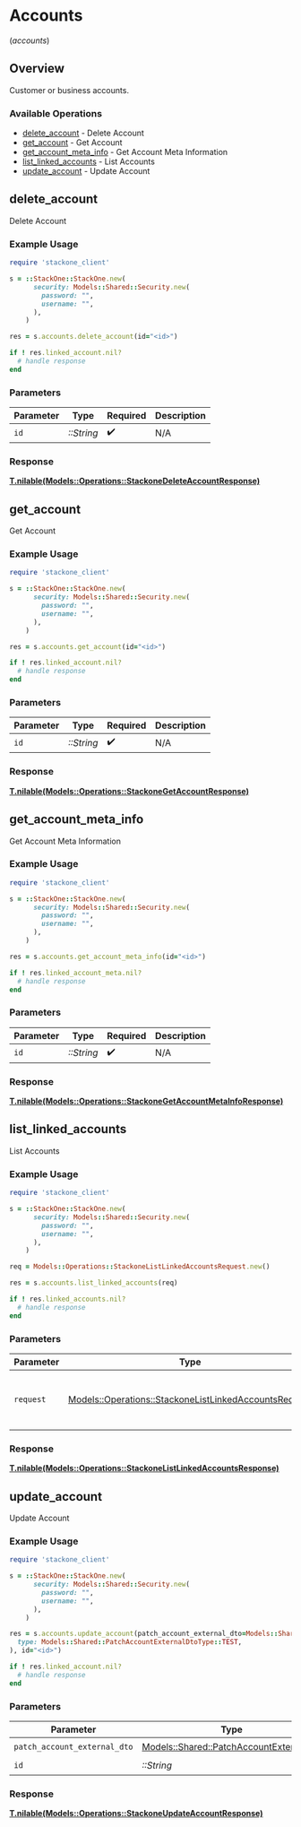 # Accounts
(*accounts*)

## Overview

Customer or business accounts.

### Available Operations

* [delete_account](#delete_account) - Delete Account
* [get_account](#get_account) - Get Account
* [get_account_meta_info](#get_account_meta_info) - Get Account Meta Information
* [list_linked_accounts](#list_linked_accounts) - List Accounts
* [update_account](#update_account) - Update Account

## delete_account

Delete Account

### Example Usage

```ruby
require 'stackone_client'

s = ::StackOne::StackOne.new(
      security: Models::Shared::Security.new(
        password: "",
        username: "",
      ),
    )

res = s.accounts.delete_account(id="<id>")

if ! res.linked_account.nil?
  # handle response
end

```

### Parameters

| Parameter          | Type               | Required           | Description        |
| ------------------ | ------------------ | ------------------ | ------------------ |
| `id`               | *::String*         | :heavy_check_mark: | N/A                |

### Response

**[T.nilable(Models::Operations::StackoneDeleteAccountResponse)](../../models/operations/stackonedeleteaccountresponse.md)**



## get_account

Get Account

### Example Usage

```ruby
require 'stackone_client'

s = ::StackOne::StackOne.new(
      security: Models::Shared::Security.new(
        password: "",
        username: "",
      ),
    )

res = s.accounts.get_account(id="<id>")

if ! res.linked_account.nil?
  # handle response
end

```

### Parameters

| Parameter          | Type               | Required           | Description        |
| ------------------ | ------------------ | ------------------ | ------------------ |
| `id`               | *::String*         | :heavy_check_mark: | N/A                |

### Response

**[T.nilable(Models::Operations::StackoneGetAccountResponse)](../../models/operations/stackonegetaccountresponse.md)**



## get_account_meta_info

Get Account Meta Information

### Example Usage

```ruby
require 'stackone_client'

s = ::StackOne::StackOne.new(
      security: Models::Shared::Security.new(
        password: "",
        username: "",
      ),
    )

res = s.accounts.get_account_meta_info(id="<id>")

if ! res.linked_account_meta.nil?
  # handle response
end

```

### Parameters

| Parameter          | Type               | Required           | Description        |
| ------------------ | ------------------ | ------------------ | ------------------ |
| `id`               | *::String*         | :heavy_check_mark: | N/A                |

### Response

**[T.nilable(Models::Operations::StackoneGetAccountMetaInfoResponse)](../../models/operations/stackonegetaccountmetainforesponse.md)**



## list_linked_accounts

List Accounts

### Example Usage

```ruby
require 'stackone_client'

s = ::StackOne::StackOne.new(
      security: Models::Shared::Security.new(
        password: "",
        username: "",
      ),
    )

req = Models::Operations::StackoneListLinkedAccountsRequest.new()

res = s.accounts.list_linked_accounts(req)

if ! res.linked_accounts.nil?
  # handle response
end

```

### Parameters

| Parameter                                                                                                             | Type                                                                                                                  | Required                                                                                                              | Description                                                                                                           |
| --------------------------------------------------------------------------------------------------------------------- | --------------------------------------------------------------------------------------------------------------------- | --------------------------------------------------------------------------------------------------------------------- | --------------------------------------------------------------------------------------------------------------------- |
| `request`                                                                                                             | [Models::Operations::StackoneListLinkedAccountsRequest](../../models/operations/stackonelistlinkedaccountsrequest.md) | :heavy_check_mark:                                                                                                    | The request object to use for the request.                                                                            |

### Response

**[T.nilable(Models::Operations::StackoneListLinkedAccountsResponse)](../../models/operations/stackonelistlinkedaccountsresponse.md)**



## update_account

Update Account

### Example Usage

```ruby
require 'stackone_client'

s = ::StackOne::StackOne.new(
      security: Models::Shared::Security.new(
        password: "",
        username: "",
      ),
    )

res = s.accounts.update_account(patch_account_external_dto=Models::Shared::PatchAccountExternalDto.new(
  type: Models::Shared::PatchAccountExternalDtoType::TEST,
), id="<id>")

if ! res.linked_account.nil?
  # handle response
end

```

### Parameters

| Parameter                                                                                 | Type                                                                                      | Required                                                                                  | Description                                                                               |
| ----------------------------------------------------------------------------------------- | ----------------------------------------------------------------------------------------- | ----------------------------------------------------------------------------------------- | ----------------------------------------------------------------------------------------- |
| `patch_account_external_dto`                                                              | [Models::Shared::PatchAccountExternalDto](../../models/shared/patchaccountexternaldto.md) | :heavy_check_mark:                                                                        | N/A                                                                                       |
| `id`                                                                                      | *::String*                                                                                | :heavy_check_mark:                                                                        | N/A                                                                                       |

### Response

**[T.nilable(Models::Operations::StackoneUpdateAccountResponse)](../../models/operations/stackoneupdateaccountresponse.md)**

